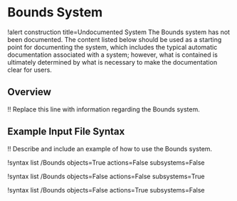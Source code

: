 # Bounds System

!alert construction title=Undocumented System
The Bounds system has not been documented. The content listed below should be used as a starting
point for documenting the system, which includes the typical automatic documentation associated with
a system; however, what is contained is ultimately determined by what is necessary to make the
documentation clear for users.

## Overview

!! Replace this line with information regarding the Bounds system.

## Example Input File Syntax

!! Describe and include an example of how to use the Bounds system.

!syntax list /Bounds objects=True actions=False subsystems=False

!syntax list /Bounds objects=False actions=False subsystems=True

!syntax list /Bounds objects=False actions=True subsystems=False
